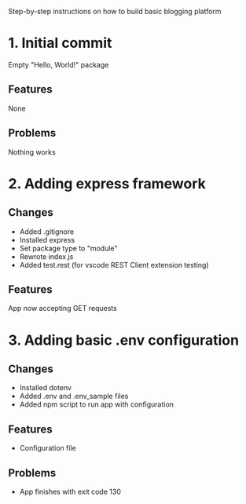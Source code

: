 Step-by-step instructions on how to build basic blogging platform

# 1. Initial commit
Empty "Hello, World!" package

## Features
None

## Problems
Nothing works

# 2. Adding express framework

## Changes
* Added .gitignore
* Installed express
* Set package type to "module"
* Rewrote index.js
* Added test.rest (for vscode REST Client extension testing)

## Features
App now accepting GET requests

# 3. Adding basic .env configuration

## Changes
* Installed dotenv
* Added .env and .env_sample files
* Added npm script to run app with configuration

## Features
* Configuration file

## Problems
* App finishes with exit code 130
